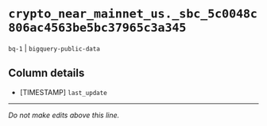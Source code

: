 # `crypto_near_mainnet_us._sbc_5c0048c806ac4563be5bc37965c3a345`
`bq-1` | `bigquery-public-data`

## Column details
* [TIMESTAMP] `last_update`

-------------------------------------------------------------------------------
*Do not make edits above this line.*

